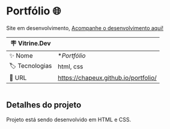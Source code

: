 # Portfólio :globe_with_meridians:

Site em desenvolvimento, [Acompanhe o desenvolvimento aqui!](https://chapeux.github.io/portfolio/)

| :placard: Vitrine.Dev |     |
| -------------  | --- |
| :sparkles: Nome        | **Portfólio*
| :label: Tecnologias | html, css
| :rocket: URL         | https://chapeux.github.io/portfolio/

<!-- Inserir imagem com a #vitrinedev ao final do link -->
![]()

## Detalhes do projeto

Projeto está sendo desenvolvido em HTML e CSS.
